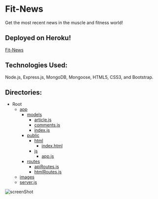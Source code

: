 # Fit-News
Get the most recent news in the muscle and fitness world!

## Deployed on Heroku!
[Fit-News](https://fit-news.herokuapp.com/)

## Technologies Used:
Node.js, Express.js, MongoDB, Mongoose, HTML5, CSS3, and Bootstrap.

## Directories:
* Root
    * [app](./app/)
        * [models](./app/models/)
            * [article.js](./app/models/article.js)
            * [comments.js](./app/models/comments.js)
            * [index.js](./app/models/index.js)
        * [public](./app/public/)
            * [html](./app/public/html)
                * [index.html](./app/public/index.html)
            * [js](./app/public/js)
                * [app.js](./app/public/app.js)
        * [routes](./app/routes/)
            * [apiRoutes.js](./app/routes/apiRoutes.js)
            * [htmlRoutes.js](./app/routes/htmlRoutes.js)
    * [images](./images/)
    * [server.js](./server.js)

![screenShot](/images/screenShot.jpg)
